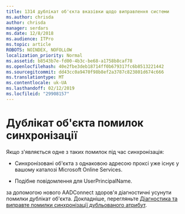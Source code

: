 ```yaml
---
title: 1314 дублікат об'єкта вказівки щодо виправлення системи
ms.author: chrisda
author: chrisda
manager: serdars
ms.date: 12/8/2018
ms.audience: ITPro
ms.topic: article
ROBOTS: NOINDEX, NOFOLLOW
localization_priority: Normal
ms.assetid: b8543b7e-fd00-4b3c-be68-a1758b8caf78
ms.openlocfilehash: 40e2fbe3deb18714ff0b679317fc6b8513221442
ms.sourcegitcommit: dd43cc0a9470f98b8ef2a3787c823801d674c666
ms.translationtype: MT
ms.contentlocale: uk-UA
ms.lasthandoff: 02/12/2019
ms.locfileid: "29908157"
---
```

# <a name="duplicate-object-synchronization-errors"></a>Дублікат об'єкта помилок синхронізації

Якщо з'являється одне з таких помилок під час синхронізація:
  
- Синхронізовані об'єкта з однаковою адресою проксі уже існує у вашому каталозі Microsoft Online Services.
    
- Подібне повідомлення для UserPrincipalName.
    
за допомогою нового AADConnect здоров'я діагностичні усунути помилки дублікат об'єкта. Докладніше, перегляньте [Діагностика та виправте помилки синхронізації дубльованого атрибут](https://docs.microsoft.com/azure/active-directory/hybrid/how-to-connect-health-diagnose-sync-errors).
  

